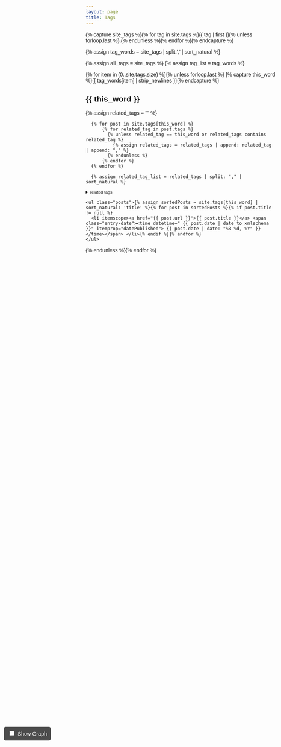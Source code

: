 ```yaml
---
layout: page
title: Tags
---
```


[//]: # ( https://jsfiddle.net/y_duf/r3dup56f/6/ )
[//]: # ( https://chatgpt.com/share/67d4209c-94f0-800d-9cb2-b38c22a052e7 )


<style>
  body {
    font-family: Arial, sans-serif;
  }
  
  /* Floating Graph Container */
  #graph-container {
    display: none; /* Initially hide the graph */

    position: fixed;
    top: 10px;
    right: 10px;
    width: 400px;
    height: 400px;
    background: rgba(255, 255, 255, 0.9);
    border: 1px solid #ccc;
    border-radius: 10px;
    box-shadow: 2px 2px 10px rgba(0, 0, 0, 0.2);
    overflow: hidden;
    padding: 10px;
    z-index: 1000;
  }
        
  .toggle-btn {
      position: fixed;
      top: 10px;
      right: 10px;
      padding: 8px 12px;
      background: steelblue;
      color: white;
      border: none;
      cursor: pointer;
  }
  .toggle-checkbox {
      margin: 0 5px;
  }


  /* Topic Sections */
  .topic-section {
  /*
    padding: 50px;
    margin: 50px 0;
    border: 1px solid #ddd;
    background: #f9f9f9;
  */}

/* Style for the floating window */
.floating-window {
  position: fixed;
  left: 10px;
  top: 50%;
  transform: translateY(-50%);
  background-color: rgba(0, 0, 0, 0.7);
  padding: 10px;
  border-radius: 5px;
  color: white;
  z-index: 1000; /* Ensure the button is on top of other content */
}
</style>

<!-- site_tags:  -->
{% capture site_tags %}{% for tag in site.tags %}{{ tag | first }}{% unless forloop.last %},{% endunless %}{% endfor %}{% endcapture %}

<!-- tag_words sorted: -->
{% assign tag_words = site_tags | split:',' | sort_natural %}


<!-- tags relationship: -->
{% assign all_tags = site_tags %}
{% assign tag_list = tag_words %}

<!-- Toggle Button for Graph Visibility -->
<div class="floating-window">
<label>
    <input type="checkbox" class="toggle-checkbox" id="toggleGraph" />
    Show Graph
</label>
</div>

<!-- Floating Graph Container -->
<div id="graph-container">
  <svg width="400" height="400">
    <g id="zoomLayer"></g> <!-- Zoomable container -->
  </svg>
</div>

<!-- <script src="https://d3js.org/d3.v7.min.js"></script> -->
<script src="{{ '/assets/js/d3.v7.min.js' | relative_url }}"></script>


<div id="tags">
  {% for item in (0..site.tags.size) %}{% unless forloop.last %}
    {% capture this_word %}{{ tag_words[item] | strip_newlines }}{% endcapture %}
  <div id="{{ this_word | slugify }}"  class="topic-section">
    <h2>{{ this_word }}</h2>
<!-- other tags appearing in posts related to this tag -->
      {% assign related_tags = "" %}
      
      {% for post in site.tags[this_word] %}
          {% for related_tag in post.tags %}
            {% unless related_tag == this_word or related_tags contains related_tag %}
              {% assign related_tags = related_tags | append: related_tag | append: "," %}
            {% endunless %}
          {% endfor %}
      {% endfor %}
      
      {% assign related_tag_list = related_tags | split: "," | sort_natural %}
<details>
    <summary style="font-size: 0.8em;">related tags</summary>
      <p style="font-size: 0.8em;">{% for related_tag in related_tag_list %}{% if related_tag != "" %}
          <a href="#{{ related_tag | slugify }}">{{ related_tag }}</a>{% unless forloop.last %},{% endunless %}{% endif %}{% endfor %}
      </p>
</details>

<!-- posts related to main tag -->
    <ul class="posts">{% assign sortedPosts = site.tags[this_word] | sort_natural: 'title' %}{% for post in sortedPosts %}{% if post.title != null %}
      <li itemscope><a href="{{ post.url }}">{{ post.title }}</a> <span class="entry-date"><time datetime=" {{ post.date | date_to_xmlschema }}" itemprop="datePublished"> {{ post.date | date: "%B %d, %Y" }}</time></span> </li>{% endif %}{% endfor %}
    </ul>
  </div>{% endunless %}{% endfor %}
</div>

<script>
/**
 * Slugifies a string much like Jekyll does:
 * - Lowercases
 * - Transliterates accents via Unicode normalization
 * - Removes non-alphanumeric characters (except hyphens and whitespace)
 * - Replaces whitespace with hyphens
 * - Collapses multiple hyphens
 * - Trims hyphens from the ends
 */
function slugify(str) {
  return str
    .toString()
    .toLowerCase()
    .trim()
    .replace(/[^a-z0-9\u00C0-\u017F\s-]/g, '-') // allow basic Latin + Latin-1 Supplement diacritics
                                                // Remove punctuation (allow letters, digits, spaces, hyphens)
    .replace(/[\s-]+/g, '-')         // Replace spaces and consecutive hyphens with single hyphen
    .replace(/^-+|-+$/g, '');        // Trim hyphens from start and end
}

function appendToMapArray(map, key, value) {
  if (!map.has(key)) {
    map.set(key, []);
  }
  map.get(key).push(value);
}


    const width = 400, height = 400;

    // Select all h2 elements
    const h2Elements = document.querySelectorAll('h2');

    let posts_tags = new Map();

    const nodes = Array.from(h2Elements).map(h2 => {
      let list = null;
      let el = h2.nextElementSibling;

      // Walk through siblings until we find a list or another h2
      while (el && el.tagName !== 'H2') {
        if (el.tagName === 'UL' || el.tagName === 'OL') {
          list = el;
          break;
        }
        el = el.nextElementSibling;
      }

      const tag_name = h2.textContent.trim();
      const tag_ref = slugify( tag_name);

      // Count <li> items if a list is found
      const itemCount = list ? list.querySelectorAll('li').length : 0;

      // recover posts tags
      if( list) {
        list.querySelectorAll('li').forEach(item => {
            // Find the <a> tag inside the current <li>
            const link = item.querySelector('a');
            if (link) {
              appendToMapArray( posts_tags, link.getAttribute('href'), // original value, e.g., "/tintin-rocket/"
              tag_name);
            }
          });
      }

      return {
        id: tag_ref,
        size: itemCount*1.4+10,
        name: tag_name
      };
    });

// { "name": "{{ tag }}", "size": {{ site.tags[tag] | size | times: 1.4 | plus: 10 }}, "id": "{{ tag | slugify }}" }


    // rescan h2 & list in order to consolidate child post tags
    let links = [];

    Array.from(h2Elements).forEach(h2 => {
      let list = null;
      let el = h2.nextElementSibling;

      // Walk through siblings until we find a list or another h2
      while (el && el.tagName !== 'H2') {
        if (el.tagName === 'UL' || el.tagName === 'OL') {
          list = el;
          break;
        }
        el = el.nextElementSibling;
      }

      const tag_name = h2.textContent.trim();
      const tag_ref = slugify( tag_name);

      // Count <li> items if a list is found
      const itemCount = list ? list.querySelectorAll('li').length : 0;

      // rescan posts to aggregate tags
      if( list) {
        // merge tags
        let tag_list = [];

        list.querySelectorAll('li').forEach(item => {
            // Find the <a> tag inside the current <li>
            const link = item.querySelector('a');
            if (link) {
              tag_list.push( ...posts_tags.get(link.getAttribute('href')) );
            }
          });

        // generate each link per tag
        const mergedUnique = [...new Set(tag_list)];
        mergedUnique.forEach( item => {
          links.push({  source: tag_ref,
                        target: slugify(item)
                    });
          });
      }
    });

    const data = {
      "nodes": nodes,
      "links": links
    };
    
    const graphContainer = document.getElementById("graph-container");
    const toggleGraphCheckbox = document.getElementById("toggleGraph");

    const svg = d3.select("svg");
    const zoomLayer = d3.select("#zoomLayer");

    // Define zoom behavior
    const zoom = d3.zoom()
      .scaleExtent([0.1, 5])  // Min 50%, Max 500% zoom
      .on("zoom", (event) => {
        zoomLayer.attr("transform", event.transform);
      });

    svg.call(zoom)  // Apply zoom & pan to SVG
      .call(zoom.transform, d3.zoomIdentity.translate(width / 4, height / 4)); // Initial position
    
    const simulation = d3.forceSimulation(data.nodes)
      .force("link", d3.forceLink(data.links).id(d => d.id).distance(80))
      .force("charge", d3.forceManyBody().strength(-200))
      .force("center", d3.forceCenter(width / 2, height / 2));

    const link = zoomLayer.append("g")
      .selectAll("line")
      .data(data.links)
      .join("line")
      .attr("stroke", "#999")
      .attr("stroke-opacity", 0.6)
      .attr("stroke-width", 2);

    const node = zoomLayer.append("g")
      .selectAll("circle")
      .data(data.nodes)
      .join("circle")
      .attr("r", d => Math.sqrt(d.size) * 2)
      .attr("fill", "steelblue")
      .style("cursor", "pointer")
      .on("click", (event, d) => {
        highlightNode(d);
        // Scroll to the relevant section
        document.getElementById(d.id).scrollIntoView({ behavior: "smooth" });
      })
      .call(d3.drag()
        .on("start", dragStarted)
        .on("drag", dragged)
        .on("end", dragEnded));

    const labels = zoomLayer.append("g")
      .selectAll("text")
      .data(data.nodes)
      .join("text")
      .text(d => d.name)
      .attr("font-size", "10px")
      .attr("fill", "black")
      .join("text")

    simulation.on("tick", () => {
      link
        .attr("x1", d => d.source.x)
        .attr("y1", d => d.source.y)
        .attr("x2", d => d.target.x)
        .attr("y2", d => d.target.y);

      node
        .attr("cx", d => d.x)
        .attr("cy", d => d.y);

      labels
        .attr("x", d => d.x + 8)
        .attr("y", d => d.y);
    });

    function dragStarted(event, d) {
      if (!event.active) simulation.alphaTarget(0.3).restart();
      d.fx = d.x;
      d.fy = d.y;
    }

    function dragged(event, d) {
      d.fx = event.x;
      d.fy = event.y;
    }

    function dragEnded(event, d) {
      if (!event.active) simulation.alphaTarget(0);
      d.fx = null;
      d.fy = null;
    }

// Function to focus the graph on a topic
function focusOnTopic(topicId) {
  const topic = data.nodes.find(node => node.id === topicId);
  if (!topic) return;

  highlightNode( topic);

  const scale = 2;  // Zoom in factor
  const x = topic.x;
  const y = topic.y;

  svg.transition().duration(750).call(
    zoom.transform,
    d3.zoomIdentity.translate(width / 2 - scale * x, height / 2 - scale * y).scale(scale)
  );
}

  // Function to highlight a node and its neighbors
function highlightNode(selectedNode) {
  const neighbors = new Set();
  data.links.forEach(link => {
    if (link.source.id === selectedNode.id) neighbors.add(link.target.id);
    if (link.target.id === selectedNode.id) neighbors.add(link.source.id);
  });

  // Change node colors
  node.transition().duration(300)
    .attr("fill", d => d.id === selectedNode.id ? "orange" : (neighbors.has(d.id) ? "red" : "lightgray"));

  // Change link colors
  link.transition().duration(300)
    .attr("stroke", d => (d.source.id === selectedNode.id || d.target.id === selectedNode.id) ? "red" : "#ddd")
    .attr("stroke-width", d => (d.source.id === selectedNode.id || d.target.id === selectedNode.id) ? 3 : 1);

  // Move selected node and neighbors to the front
  node.filter(d => d.id === selectedNode.id || neighbors.has(d.id)).each(function () {
    d3.select(this).raise(); // Bring to top
  });

  // Move labels on top too
  labels.filter(d => d.id === selectedNode.id || neighbors.has(d.id)).each(function () {
    d3.select(this).raise();
  });

  // Increase attraction between selected node and neighbors
  simulation.force("link")
    .strength(d => (d.source.id === selectedNode.id || d.target.id === selectedNode.id) ? 1 : 0.1)
    .distance(d => (d.source.id === selectedNode.id || d.target.id === selectedNode.id) ? 60 : 100);

  // Reduce repulsion force for selected node and its neighbors
  simulation.force("charge")
    .strength(d => (d.id === selectedNode.id || neighbors.has(d.id)) ? -50 : -200);

  // Restart simulation with new forces
  simulation.alpha(1).restart();
}

// Attach click event to topic sections
document.querySelectorAll('.topic-section').forEach(header => {
  header.addEventListener('click', function () {
    const topicId = this.id;
    focusOnTopic(topicId);
  });
});

// Show/Hide Graph Based on Checkbox
function hideGraph(enabled) {
    if (enabled) {
        // Show the graph container
        graphContainer.style.display = "block";
        simulation.alpha(1).restart(); // Restart the simulation if shown
        // drawGraph();
    } else {
        // Hide the graph container
        graphContainer.style.display = "none";
        simulation.stop(); // Stop the simulation if hidden
    }
}

toggleGraphCheckbox.addEventListener("change", () => {
  hideGraph(toggleGraphCheckbox.checked )
});

// Optional: Save user preference for graph visibility (localStorage)
const savedPreference = localStorage.getItem("graphVisibility");
if (savedPreference === "shown") {
    toggleGraphCheckbox.checked = true;
    hideGraph(toggleGraphCheckbox.checked )
} else {
    toggleGraphCheckbox.checked = false;
    hideGraph(toggleGraphCheckbox.checked )
}

// Save the preference when the user toggles the checkbox
toggleGraphCheckbox.addEventListener("change", () => {
    const visibility = toggleGraphCheckbox.checked ? "shown" : "hidden";
    localStorage.setItem("graphVisibility", visibility);
});

</script>
